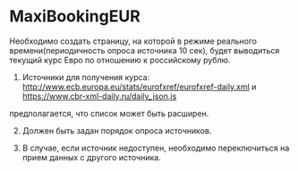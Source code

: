 # MaxiBookingEUR
Необходимо создать страницу, на которой в режиме реального времени(периодичность опроса источника 10 сек),
будет выводиться текущий курс Евро по отношению к российскому рублю.
 
1. Источники для получения курса:
http://www.ecb.europa.eu/stats/eurofxref/eurofxref-daily.xml
и
https://www.cbr-xml-daily.ru/daily_json.js
 
предполагается, что список может быть расширен.
 
2. Должен быть задан порядок опроса источников.
 
3. В случае, если источник недоступен, необходимо переключиться на прием данных с другого источника.
